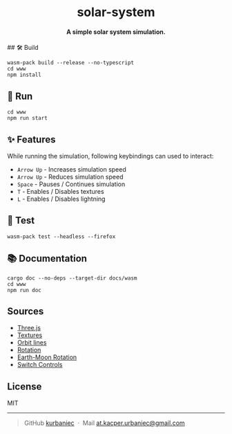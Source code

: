 <h1 align="center">
  <br>
  solar-system
  <br>
</h1>

<h4 align="center">A simple solar system simulation.</h4>
## 🛠️ Build

```
wasm-pack build --release --no-typescript
cd www
npm install
```

## 🚴 Run
```
cd www
npm run start
```

## ✨ Features

While running the simulation, following keybindings can used to interact:

* `Arrow Up` - Increases simulation speed
* `Arrow Up` - Reduces simulation speed
* `Space` - Pauses / Continues simulation
* `T` - Enables / Disables textures
* `L` - Enables / Disables lightning

## 🔬 Test

```
wasm-pack test --headless --firefox
```

## 📚 Documentation

```
cargo doc --no-deps --target-dir docs/wasm
cd www
npm run doc
```

## Sources
* [Three.js](https://threejs.org/)
* [Textures](https://www.solarsystemscope.com/textures/)
* [Orbit lines](https://stackoverflow.com/questions/42087478/create-a-planet-orbit)
* [Rotation](https://codepen.io/cl4ws0n/pen/eJjQzx?editors=1010)
* [Earth-Moon Rotation](https://mattloftus.github.io/2016/02/03/threejs-p2/)
* [Switch Controls](https://stackoverflow.com/questions/11304998/switch-threejs-controls-from-trackball-to-flycontrols-and-vice-versa)

## License

MIT

---

> GitHub [kurbaniec](https://github.com/kurbaniec-tgm) &nbsp;&middot;&nbsp;
> Mail [at.kacper.urbaniec@gmail.com](mailto:at.kacper.urbaniec@gmail.com)